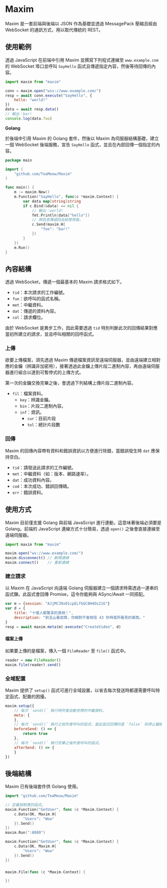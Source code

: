 # Maxim

Maxim 是一套前端與後端以 JSON 作為基礎並透過 MessagePack 壓縮且經由 WebSocket 的通訊方式，用以取代傳統的 REST。

## 使用範例

透過 JavaScript 在前端中引用 Maxim 並撰寫下列程式連線至 `www.example.com` 的 WebSocket 埠口並呼叫 `SayHello` 函式且傳遞指定內容，然後等待回傳的內容。

```js
import maxim from "maxim"

conn = maxim.open("wss://www.example.com/")
resp = await conn.execute("SayHello", {
    hello: "world!"
})
data = await resp.data()
// 輸出：bar!
console.log(data.foo)
```

**Golang**

於後端中引用 Maxim 的 Golang 套件，然後以 Maxim 為伺服器結構基礎，建立一個 WebSocket 後端服務，宣告 `SayHello` 函式，並且在內部回傳一個指定的內容。

```go
package main

import (
	"github.com/TeaMeow/Maxim"
)

func main() {
    m := maxim.New()
    m.Function("SayHello", func(c *maxim.Context) {
        var data map[string]string
        if c.Bind(&data) == nil {
            // 輸出：world!
            fmt.Println(data["hello"])
            // 將訊息傳遞回去給使用者。
            c.Send(maxim.H{
                "foo": "bar!"
            })
        }
    })
    m.Run()
}

```

## 內容結構

透過 WebSocket，傳遞一個最基本的 Maxim 請求格式如下。

* `tid`：本次請求的工作編號。
* `fun`：欲呼叫的函式名稱。
* `met`：中繼資料。
* `dat`：傳遞的資料內容。
* `col`：請求欄位。

由於 WebSocket 是異步工作，因此需要透過 `tid` 特別判斷此次的回傳結果對應當初所建立的請求，並且呼叫相關的回呼函式。

### 上傳

欲要上傳檔案，須先透過 Maxim 傳遞檔案資訊至遠端伺服器，並由遠端建立相對應的金鑰（辨識非加密用），接著透過此金鑰上傳片段二進制內容，再由遠端伺服器進行組合以達到可暫停式的上傳方式。

第一次的金鑰交換完畢之後，會透過下列結構上傳片段二進制內容。

* `fil`：檔案資料。
    * `key`：辨識金鑰。
    * `bin`：片段二進制內容。
    * `inf`：資訊。
        * `cur`：目前片段
        * `tol`：總計片段數

### 回傳

Maxim 的回傳內容帶有資料和錯誤資訊以方便進行除錯，當錯誤發生時 `dat` 應保持空白。

* `tid`：請發送此請求的工作編號。
* `met`：中繼資料（如：版本、網路速率）。
* `dat`：成功資料內容。
* `cod`：本次成功、錯誤回傳碼。
* `err`：錯誤資料。

## 使用方式

Maxim 目前僅支援 Golang 與前端 JavaScript 進行連動，這意味著後端必須要是 Golang。前端的 JavaScript 連線方式十分簡易，透過 `open()` 之後會直接連線至遠端伺服器。

```js
import maxim from "maxim"

maxim.open("ws://www.example.com/")
maxim.disconnect() // 斷開連線
maxim.connect()    // 重新連線
```

### 建立請求

以 Maxim 在 JavaScript 向遠端 Golang 伺服器建立一個請求時需透過一連串的函式鍊。此函式會回傳 Promise，這令你能夠與 ASync/Await 一同搭配。

```js
var m = {session: "AJjMC39xO1cpELfbGC8H4Os21G"}
var d = {
    title: "十億人都驚呆的真相！",
    description: "到玉山看岩漿，你絕對不會相信 43 秒時我所看見的東西。"
}
resp = await maxim.meta(m).execute("CreateVideo", d)
```

#### 檔案上傳

如果要上傳的是檔案，傳入一個 `FileReader` 至 `file()` 函式中。

```js
reader = new FileReader()
maxim.file(reader).send()
```

### 全域配置

Maxim 提供了 `setup()` 函式可進行全域設置，以省去每次發送時都還需要呼叫特定函式、配置的困擾。

```js
maxim.setup({
    // 每次 `send()` 執行時所會自動夾帶的中繼資料。
    meta: {
    },
    // 每次 `send()` 執行之前所會呼叫的函式，當此函式回傳的是 `false` 則停止繼續。
    beforeSend: () => {
        return true
    },
    // 每次 `send()` 執行完畢之後所會呼叫的函式。
    afterSend: () => {
    }
})
```

## 後端結構

Maxim 已有後端套件供 Golang 使用。

```go
import "github.com/TeaMeow/Maxim"

// 定義相對應的函式。
maxim.Function("GetUser", func (c *Maxim.Context) {
    c.Data(OK, Maxim.H{
        "Users": "Wow"
    }).Send()
})
maxim.Run(":8080")
```

```go
maxim.Function("GetUser", func (c *Maxim.Context) {
    c.Data(OK, Maxim.H{
        "Users": "Wow"
    }).Send()
})
```

###

```go
maxim.File(func (c *Maxim.Context) {

})
```
